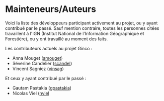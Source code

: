 Mainteneurs/Auteurs
===================

Voici la liste des développeurs participant activement au projet, ou y ayant contribué par le passé.
Sauf mention contraire, toutes les personnes citées travaillent à l'IGN (Institut National de l'Information
 Géographique et Forestière), ou y ont travaillé au moment des faits. 
 
Les contributeurs actuels au projet Ginco : 

* Anna Mouget  ([amouget](https://github.com/amouget))
* Séverine Candelier ([scandel](https://github.com/scandel))
* Vincent Sagniez ([vinsag](https://github.com/vinsag))

Et ceux y ayant contribué par le passé : 

* Gautam Pastakia ([gpastakia](https://github.com/gpastakia))
* Nicolas Viel ([nviel](https://github.com/nviel)

